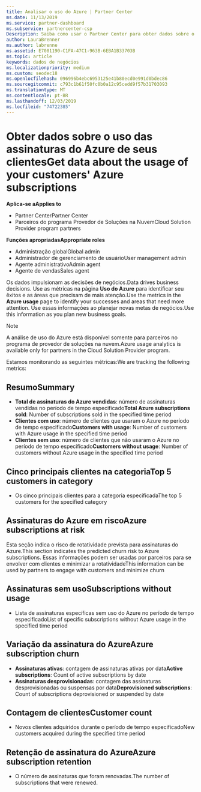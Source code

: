```yaml
---
title: Analisar o uso do Azure | Partner Center
ms.date: 11/13/2019
ms.service: partner-dashboard
ms.subservice: partnercenter-csp
Description: Saiba como usar o Partner Center para obter dados sobre o uso de assinaturas do Azure de seus clientes.
author: LauraBrenner
ms.author: labrenne
ms.assetid: E7081190-C1FA-47C1-963B-6EBA1B33703B
ms.topic: article
keywords: dados de negócios
ms.localizationpriority: medium
ms.custom: seodec18
ms.openlocfilehash: 096996b4ebc6953125e41b80ecd0e991d0bdec86
ms.sourcegitcommit: c793c1b61f50fc0b0a12c95cedd9f57b31703093
ms.translationtype: MT
ms.contentlocale: pt-BR
ms.lasthandoff: 12/03/2019
ms.locfileid: "74722385"
---
```

# <a name="get-data-about-the-usage-of-your-customers-azure-subscriptions"></a><span data-ttu-id="10224-104">Obter dados sobre o uso das assinaturas do Azure de seus clientes</span><span class="sxs-lookup"><span data-stu-id="10224-104">Get data about the usage of your customers' Azure subscriptions</span></span>

<span data-ttu-id="10224-105">**Aplica-se a**</span><span class="sxs-lookup"><span data-stu-id="10224-105">**Applies to**</span></span>

- <span data-ttu-id="10224-106">Partner Center</span><span class="sxs-lookup"><span data-stu-id="10224-106">Partner Center</span></span>
- <span data-ttu-id="10224-107">Parceiros do programa Provedor de Soluções na Nuvem</span><span class="sxs-lookup"><span data-stu-id="10224-107">Cloud Solution Provider program partners</span></span>

<span data-ttu-id="10224-108">**Funções apropriadas**</span><span class="sxs-lookup"><span data-stu-id="10224-108">**Appropriate roles**</span></span>

- <span data-ttu-id="10224-109">Administração global</span><span class="sxs-lookup"><span data-stu-id="10224-109">Global admin</span></span>
- <span data-ttu-id="10224-110">Administrador de gerenciamento de usuário</span><span class="sxs-lookup"><span data-stu-id="10224-110">User management admin</span></span>
- <span data-ttu-id="10224-111">Agente administrativo</span><span class="sxs-lookup"><span data-stu-id="10224-111">Admin agent</span></span>
- <span data-ttu-id="10224-112">Agente de vendas</span><span class="sxs-lookup"><span data-stu-id="10224-112">Sales agent</span></span>

<span data-ttu-id="10224-113">Os dados impulsionam as decisões de negócios.</span><span class="sxs-lookup"><span data-stu-id="10224-113">Data drives business decisions.</span></span> <span data-ttu-id="10224-114">Use as métricas na página **Uso do Azure** para identificar seu êxitos e as áreas que precisam de mais atenção.</span><span class="sxs-lookup"><span data-stu-id="10224-114">Use the metrics in the **Azure usage** page to identify your successes and areas that need more attention.</span></span> <span data-ttu-id="10224-115">Use essas informações ao planejar novas metas de negócios.</span><span class="sxs-lookup"><span data-stu-id="10224-115">Use this information as you plan new business goals.</span></span>

> [!NOTE]
> <span data-ttu-id="10224-116">A análise de uso do Azure está disponível somente para parceiros no programa de provedor de soluções na nuvem.</span><span class="sxs-lookup"><span data-stu-id="10224-116">Azure usage analytics is available only for partners in the Cloud Solution Provider program.</span></span>

<span data-ttu-id="10224-117">Estamos monitorando as seguintes métricas:</span><span class="sxs-lookup"><span data-stu-id="10224-117">We are tracking the following metrics:</span></span>

## <a name="summary"></a><span data-ttu-id="10224-118">Resumo</span><span class="sxs-lookup"><span data-stu-id="10224-118">Summary</span></span>

- <span data-ttu-id="10224-119">**Total de assinaturas do Azure vendidas**: número de assinaturas vendidas no período de tempo especificado</span><span class="sxs-lookup"><span data-stu-id="10224-119">**Total Azure subscriptions sold**: Number of subscriptions sold in the specified time period</span></span>  
- <span data-ttu-id="10224-120">**Clientes com uso**: número de clientes que usaram o Azure no período de tempo especificado</span><span class="sxs-lookup"><span data-stu-id="10224-120">**Customers with usage**: Number of customers with Azure usage in the specified time period</span></span>  
- <span data-ttu-id="10224-121">**Clientes sem uso**: número de clientes que não usaram o Azure no período de tempo especificado</span><span class="sxs-lookup"><span data-stu-id="10224-121">**Customers without usage**: Number of customers without Azure usage in the specified time period</span></span>  

## <a name="top-5-customers-in-category"></a><span data-ttu-id="10224-122">Cinco principais clientes na categoria</span><span class="sxs-lookup"><span data-stu-id="10224-122">Top 5 customers in category</span></span>

- <span data-ttu-id="10224-123">Os cinco principais clientes para a categoria especificada</span><span class="sxs-lookup"><span data-stu-id="10224-123">The top 5 customers for the specified category</span></span>  

## <a name="azure-subscriptions-at-risk"></a><span data-ttu-id="10224-124">Assinaturas do Azure em risco</span><span class="sxs-lookup"><span data-stu-id="10224-124">Azure subscriptions at risk</span></span>

<span data-ttu-id="10224-125">Esta seção indica o risco de rotatividade prevista para assinaturas do Azure.</span><span class="sxs-lookup"><span data-stu-id="10224-125">This section indicates the predicted churn risk to Azure subscriptions.</span></span> <span data-ttu-id="10224-126">Essas informações podem ser usadas por parceiros para se envolver com clientes e minimizar a rotatividade</span><span class="sxs-lookup"><span data-stu-id="10224-126">This information can be used by partners to engage with customers and minimize churn</span></span>

## <a name="subscriptions-without-usage"></a><span data-ttu-id="10224-127">Assinaturas sem uso</span><span class="sxs-lookup"><span data-stu-id="10224-127">Subscriptions without usage</span></span>

- <span data-ttu-id="10224-128">Lista de assinaturas específicas sem uso do Azure no período de tempo especificado</span><span class="sxs-lookup"><span data-stu-id="10224-128">List of specific subscriptions without Azure usage in the specified time period</span></span>  

## <a name="azure-subscription-churn"></a><span data-ttu-id="10224-129">Variação da assinatura do Azure</span><span class="sxs-lookup"><span data-stu-id="10224-129">Azure subscription churn</span></span>

- <span data-ttu-id="10224-130">**Assinaturas ativas**: contagem de assinaturas ativas por data</span><span class="sxs-lookup"><span data-stu-id="10224-130">**Active subscriptions**: Count of active subscriptions by date</span></span>  
- <span data-ttu-id="10224-131">**Assinaturas desprovisionadas**: contagem das assinaturas desprovisionadas ou suspensas por data</span><span class="sxs-lookup"><span data-stu-id="10224-131">**Deprovisioned subscriptions**: Count of subscriptions deprovisioned or suspended by date</span></span>  

## <a name="customer-count"></a><span data-ttu-id="10224-132">Contagem de clientes</span><span class="sxs-lookup"><span data-stu-id="10224-132">Customer count</span></span>

- <span data-ttu-id="10224-133">Novos clientes adquiridos durante o período de tempo especificado</span><span class="sxs-lookup"><span data-stu-id="10224-133">New customers acquired during the specified time period</span></span>  

## <a name="azure-subscription-retention"></a><span data-ttu-id="10224-134">Retenção de assinatura do Azure</span><span class="sxs-lookup"><span data-stu-id="10224-134">Azure subscription retention</span></span>

- <span data-ttu-id="10224-135">O número de assinaturas que foram renovadas.</span><span class="sxs-lookup"><span data-stu-id="10224-135">The number of subscriptions that were renewed.</span></span>
